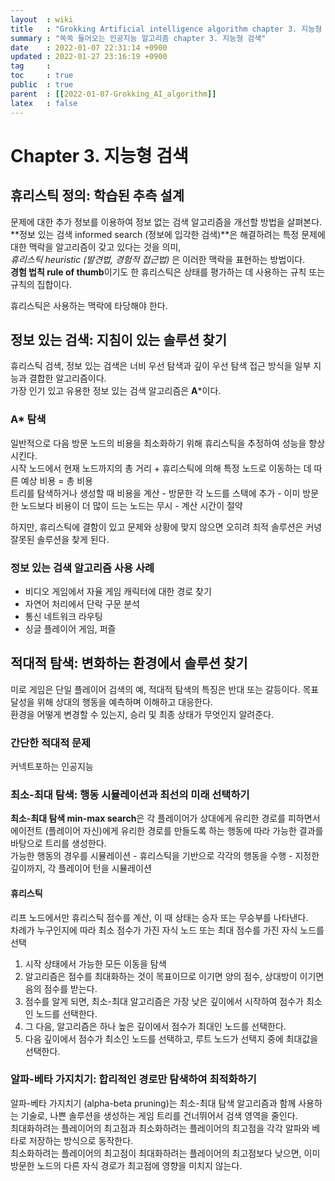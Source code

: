 ```yaml
---
layout  : wiki
title   : "Grokking Artificial intelligence algorithm chapter 3. 지능형 검색"
summary : "쏙쏙 들어오는 인공지능 알고리즘 chapter 3. 지능형 검색"
date    : 2022-01-07 22:31:14 +0900
updated : 2022-01-27 23:16:19 +0900
tag     :  
toc     : true
public  : true
parent  : [[2022-01-07-Grokking_AI_algorithm]]
latex   : false
---
```


# Chapter 3. 지능형 검색 

## 휴리스틱 정의: 학습된 추측 설계

문제에 대한 추가 정보를 이용하여 정보 없는 검색 알고리즘을 개선할 방법을 살펴본다.  
**정보 있는 검색 informed search (정보에 입각한 검색)**은 해결하려는 특정 문제에 대한 맥락을 알고리즘이 갖고 있다는 것을 의미,  
*휴리스틱 heuristic (발견법, 경험적 접근법)* 은 이러한 맥락을 표현하는 방법이다.  
**경험 법칙 rule of thumb**이기도 한 휴리스틱은 상태를 평가하는 데 사용하는 규칙 또는 규칙의 집합이다.  

휴리스틱은 사용하는 맥락에 타당해야 한다.  

## 정보 있는 검색: 지침이 있는 솔루션 찾기

휴리스틱 검색, 정보 있는 검색은 너비 우선 탐색과 깊이 우선 탐색 접근 방식을 일부 지능과 결합한 알고리즘이다.  
가장 인기 있고 유용한 정보 있는 검색 알고리즘은 **A***이다.  

### A* 탐색

일반적으로 다음 방문 노드의 비용을 최소화하기 위해 휴리스틱을 추정하여 성능을 향상시킨다.  
시작 노드에서 현재 노드까지의 총 거리 + 휴리스틱에 의해 특정 노드로 이동하는 데 따른 예상 비용 = 총 비용  
트리를 탐색하거나 생성할 때 비용을 계산 - 방문한 각 노드를 스택에 추가 - 이미 방문한 노드보다 비용이 더 많이 드는 노드는 무시 - 계산 시간이 절약  

하지만, 휴리스틱에 결함이 있고 문제와 상황에 맞지 않으면 오히려 최적 솔루션은 커녕 잘못된 솔루션을 찾게 된다.  

### 정보 있는 검색 알고리즘 사용 사례

* 비디오 게임에서 자율 게임 캐릭터에 대한 경로 찾기
* 자연어 처리에서 단락 구문 분석
* 통신 네트워크 라우팅
* 싱글 플레이어 게임, 퍼즐

## 적대적 탐색: 변화하는 환경에서 솔루션 찾기

미로 게임은 단일 플레이어 검색의 예, 적대적 탐색의 특징은 반대 또는 갈등이다. 목표 달성을 위해 상대의 행동을 예측하며 이해하고 대응한다.  
환경을 어떻게 변경할 수 있는지, 승리 및 최종 상태가 무엇인지 알려준다.

### 간단한 적대적 문제

커넥트포하는 인공지능

### 최소-최대 탐색: 행동 시뮬레이션과 최선의 미래 선택하기

**최소-최대 탐색 min-max search**은 각 플레이어가 상대에게 유리한 경로를 피하면서 에이전트 (플레이어 자신)에게 유리한 경로를 만들도록 하는 행동에 따라 가능한 결과를 바탕으로 트리를 생성한다.  
가능한 행동의 경우를 시뮬레이션 - 휴리스틱을 기반으로 각각의 행동을 수행 - 지정한 깊이까지, 각 플레이어 턴을 시뮬레이션  

#### 휴리스틱

리프 노드에서만 휴리스틱 점수를 계산, 이 때 상태는 승자 또는 무승부를 나타낸다.  
차례가 누구인지에 따라 최소 점수가 가진 자식 노드 또는 최대 점수를 가진 자식 노드를 선택  

1) 시작 상태에서 가능한 모든 이동을 탐색
2) 알고리즘은 점수를 최대화하는 것이 목표이므로 이기면 양의 점수, 상대방이 이기면 음의 점수를 받는다.
3) 점수를 알게 되면, 최소-최대 알고리즘은 가장 낮은 깊이에서 시작하여 점수가 최소인 노드를 선택한다.
4) 그 다음, 알고리즘은 하나 높은 깊이에서 점수가 최대인 노드를 선택한다.
5) 다음 깊이에서 점수가 최소인 노드를 선택하고, 루트 노드가 선택지 중에 최대값을 선택한다.

### 알파-베타 가지치기: 합리적인 경로만 탐색하여 최적화하기

알파-베타 가지치기 (alpha-beta pruning)는 최소-최대 탐색 알고리즘과 함께 사용하는 기술로, 나쁜 솔루션을 생성하는 게임 트리를 건너뛰어서 검색 영역을 줄인다.  
최대화하려는 플레이어의 최고점과 최소화하려는 플레이어의 최고점을 각각 알파와 베타로 저장하는 방식으로 동작한다.  
최소화하려는 플레이어의 최고점이 최대화하려는 플레이어의 최고점보다 낮으면, 이미 방문한 노드의 다른 자식 경로가 최고점에 영향을 미치지 않는다.  


